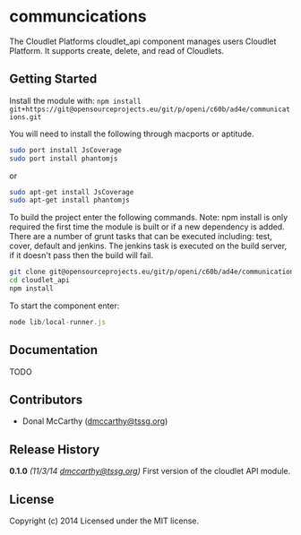 # communcications

The Cloudlet Platforms cloudlet_api component manages users Cloudlet Platform. It supports create, delete, and read of Cloudlets.

## Getting Started
Install the module with: `npm install git+https://git@opensourceprojects.eu/git/p/openi/c60b/ad4e/communications.git`

You will need to install the following through macports or aptitude.

```bash
sudo port install JsCoverage
sudo port install phantomjs
```

or

```bash
sudo apt-get install JsCoverage
sudo apt-get install phantomjs
```

To build the project enter the following commands. Note: npm install is only required the first time the module is built or if a new dependency is added. There are a number of grunt tasks that can be executed including: test, cover, default and jenkins. The jenkins task is executed on the build server, if it doesn't pass then the build will fail.

```bash
git clone git@opensourceprojects.eu/git/p/openi/c60b/ad4e/communications.git
cd cloudlet_api
npm install

```

To start the component enter:

```javascript
node lib/local-runner.js
```

## Documentation

TODO


## Contributors

* Donal McCarthy (dmccarthy@tssg.org)


## Release History
**0.1.0** *(11/3/14 dmccarthy@tssg.org)* First version of the cloudlet API module.


## License
Copyright (c) 2014
Licensed under the MIT license.

